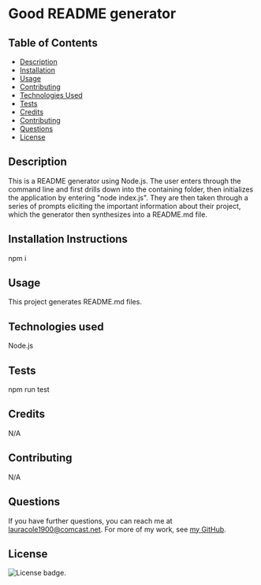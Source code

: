 # Good README generator

  ## Table of Contents

  * [Description](#description)
  * [Installation](#installation)
  * [Usage](#usage)
  * [Contributing](#contributing)
  * [Technologies Used](#technologies)
  * [Tests](#tests)
  * [Credits](#credits)
  * [Contributing](#contributing)
  * [Questions](#questions)
  * [License](#license)

  ## Description

  This is a README generator using Node.js. The user enters through the command line and first drills down into the containing folder, then initializes the application by entering "node index.js". They are then taken through a series of prompts eliciting the important information about their project, which the generator then synthesizes into a README.md file.

  ## Installation Instructions

  npm i

  ## Usage

  This project generates README.md files.

  ## Technologies used

  Node.js

  ## Tests

  npm run test

  ## Credits

  N/A

  ## Contributing

  N/A

  ## Questions

  If you have further questions, you can reach me at lauracole1900@comcast.net. For more of my work, see [my GitHub](https://github.com/LauraCole1900).

  ## License

  ![License badge](https://img.shields.io/badge/license-MIT-brightgreen).
